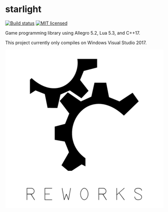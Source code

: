 # starlight
[![Build status](https://ci.appveyor.com/api/projects/status/ac0ec6gtxl7776y5?svg=true)](https://ci.appveyor.com/project/reworks/starlight)
[![MIT licensed](https://img.shields.io/badge/license-MIT-blue.svg)](./LICENSE.md)

Game programming library using Allegro 5.2, Lua 5.3, and C++17.

This project currently only compiles on Windows Visual Studio 2017.

![starlight](logo.png?raw=true "starlight")